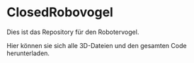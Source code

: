 # ClosedRobovogel

Dies ist das Repository für den Robotervogel.

Hier können sie sich alle 3D-Dateien und den gesamten Code herunterladen.
